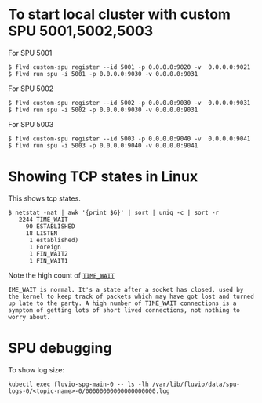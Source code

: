 # To start local cluster with custom SPU 5001,5002,5003

For SPU 5001
```
$ flvd custom-spu register --id 5001 -p 0.0.0.0:9020 -v  0.0.0.0:9021
$ flvd run spu -i 5001 -p 0.0.0.0:9030 -v 0.0.0.0:9031
```

For SPU 5002
```
$ flvd custom-spu register --id 5002 -p 0.0.0.0:9030 -v  0.0.0.0:9031
$ flvd run spu -i 5002 -p 0.0.0.0:9030 -v 0.0.0.0:9031
```

For SPU 5003
```
$ flvd custom-spu register --id 5003 -p 0.0.0.0:9040 -v  0.0.0.0:9041
$ flvd run spu -i 5003 -p 0.0.0.0:9040 -v 0.0.0.0:9041
```

# Showing TCP states in Linux

This shows tcp states.
```
$ netstat -nat | awk '{print $6}' | sort | uniq -c | sort -r
   2244 TIME_WAIT
     90 ESTABLISHED
     18 LISTEN
      1 established)
      1 Foreign
      1 FIN_WAIT2
      1 FIN_WAIT1
```

Note the high count of [`TIME_WAIT` ](https://serverfault.com/questions/23385/huge-amount-of-time-wait-connections-says-netstat)

```
IME_WAIT is normal. It's a state after a socket has closed, used by the kernel to keep track of packets which may have got lost and turned up late to the party. A high number of TIME_WAIT connections is a symptom of getting lots of short lived connections, not nothing to worry about.

```

# SPU debugging

To show log size:
```
kubectl exec fluvio-spg-main-0 -- ls -lh /var/lib/fluvio/data/spu-logs-0/<topic-name>-0/00000000000000000000.log
```

